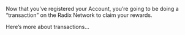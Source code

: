 Now that you’ve registered your Account, you’re going to be doing a “transaction” on the Radix Network to claim your rewards.

Here’s more about transactions…
